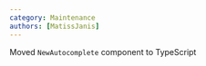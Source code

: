 ```yaml
---
category: Maintenance
authors: [MatissJanis]
---
```


Moved `NewAutocomplete` component to TypeScript
